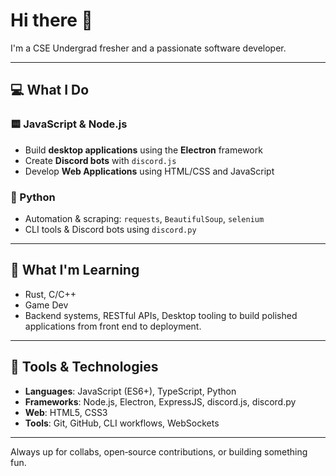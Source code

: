 # Hi there 👋

I'm a CSE Undergrad fresher and a passionate software developer.

---

## 💻 What I Do

### 🟨 JavaScript & Node.js
- Build **desktop applications** using the **Electron** framework
- Create **Discord bots** with `discord.js`
- Develop **Web Applications** using HTML/CSS and JavaScript

### 🐍 Python
- Automation & scraping: `requests`, `BeautifulSoup`, `selenium`
- CLI tools & Discord bots using `discord.py`

---

## 🎯 What I'm Learning
- Rust, C/C++
- Game Dev
- Backend systems, RESTful APIs, Desktop tooling to build polished applications from front end to deployment.

---

## 🔧 Tools & Technologies
- **Languages**: JavaScript (ES6+), TypeScript, Python  
- **Frameworks**: Node.js, Electron, ExpressJS, discord.js, discord.py
- **Web**: HTML5, CSS3  
- **Tools**: Git, GitHub, CLI workflows, WebSockets

---

Always up for collabs, open‑source contributions, or building something fun.
